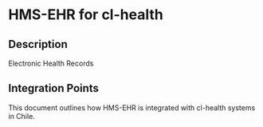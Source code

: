 # HMS-EHR for cl-health

## Description

Electronic Health Records

## Integration Points

This document outlines how HMS-EHR is integrated with cl-health systems in Chile.
